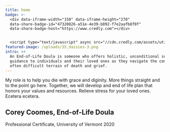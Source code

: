 ```yaml
---
title: home
badge: >-
  <div data-iframe-width="150" data-iframe-height="270"
  data-share-badge-id="47320826-a51e-4e39-b892-f7e2aafb8f0f"
  data-share-badge-host="https://www.credly.com"></div>


  <script type="text/javascript" async src="//cdn.credly.com/assets/utilities/embed.js"></script>
featured-image: /uploads/35_daisies-3.png
intro: >+
  An End-of-Life Doula is someone who offers holistic, unconditional support and
  guidance to individuals and their loved ones as they navigate the complex and
  often difficult terrain of death and grief.
---
```

My role is to help you die with grace and diginity. More things straight and to the point go here. Together, we will develop and end of life plan that honors your values and resources. Relieve stress for your loved ones. Ecetera ecetera.

## Corey Coomes, End-of-Life Doula
<div class="my-credentials">
Professional Certificate, University of Vermont 2020
</div>